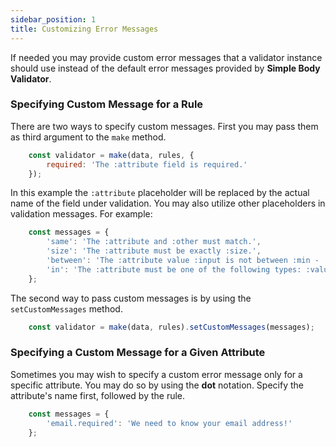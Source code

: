 ```yaml
---
sidebar_position: 1
title: Customizing Error Messages
---
```


If needed you may provide custom error messages that a validator instance should use instead of the default error messages provided by **Simple Body Validator**. 

### Specifying Custom Message for a Rule

There are two ways to specify custom messages. First you may pass them as third argument to the <code>make</code> method.

```js
    const validator = make(data, rules, {
        required: 'The :attribute field is required.'
    });
```

In this example the <code>:attribute</code> placeholder will be replaced by the actual name of the field under validation. You may also utilize other placeholders in validation messages. For example:

```js
    const messages = {
        'same': 'The :attribute and :other must match.',
        'size': 'The :attribute must be exactly :size.',
        'between': 'The :attribute value :input is not between :min - :max.',
        'in': 'The :attribute must be one of the following types: :values'
    };

```

The second way to pass custom messages is by using the <code>setCustomMessages</code> method.

```js
    const validator = make(data, rules).setCustomMessages(messages);
```

### Specifying a Custom Message for a Given Attribute

Sometimes you may wish to specify a custom error message only for a specific attribute. You may do so by using the **dot** notation. Specify the attribute's name first, followed by the rule.

```js
    const messages = {
        'email.required': 'We need to know your email address!'
    };
```


